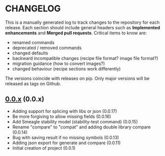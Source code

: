 # CHANGELOG

This is a manually generated log to track changes to the repository for each release.
Each section should include general headers such as **Implemented enhancements**
and **Merged pull requests**. Critical items to know are:

 - renamed commands
 - deprecated / removed commands
 - changed defaults
 - backward incompatible changes (recipe file format? image file format?)
 - migration guidance (how to convert images?)
 - changed behaviour (recipe sections work differently)

The versions coincide with releases on pip. Only major versions will be released as tags on Github.

## [0.0.x](https://github.com/buildsi/symbolator/tree/master) (0.0.x)
 - Adding support for splicing with libs or json (0.0.17)
 - Be more forgiving to allow missing fields (0.0.16)
 - Add Smeagle stability model (stability-test command) (0.0.15)
 - Rename "compare" to "compat" and adding double library compare (0.0.14)
 - Bug with saving result if no missing symbols (0.0.13)
 - Adding json export for generate and compare (0.0.11)
 - Initial creation of project (0.0.1)

